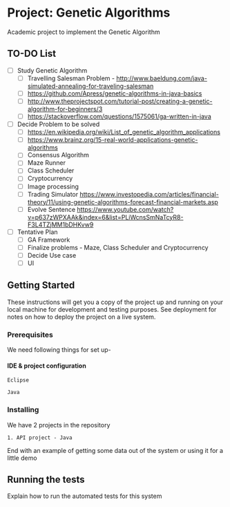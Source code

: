 # Project: Genetic Algorithms
Academic project to implement the Genetic Algorithm

## TO-DO List
- [ ] Study Genetic Algorithm
    - [ ] Travelling Salesman Problem - http://www.baeldung.com/java-simulated-annealing-for-traveling-salesman
    - [ ] https://github.com/Apress/genetic-algorithms-in-java-basics
    - [ ] http://www.theprojectspot.com/tutorial-post/creating-a-genetic-algorithm-for-beginners/3
    - [ ] https://stackoverflow.com/questions/1575061/ga-written-in-java

- [ ] Decide Problem to be solved 
    - [ ] https://en.wikipedia.org/wiki/List_of_genetic_algorithm_applications
    - [ ] https://www.brainz.org/15-real-world-applications-genetic-algorithms
    - [ ] Consensus Algorithm
    - [ ] Maze Runner
    - [ ] Class Scheduler
    - [ ] Cryptocurrency
    - [ ] Image processing
    - [ ] Trading Simulator https://www.investopedia.com/articles/financial-theory/11/using-genetic-algorithms-forecast-financial-markets.asp
    - [ ] Evolve Sentence https://www.youtube.com/watch?v=p637zWPXAAk&index=6&list=PLiWcnsSmNaTcyR8-F3L4TZjMM1bDHKvw9
    
 - [ ] Tentative Plan
    - [ ] GA Framework
    - [ ] Finalize problems - Maze, Class Scheduler and Cryptocurrency
    - [ ] Decide Use case
    - [ ] UI
    
## Getting Started

These instructions will get you a copy of the project up and running on your local machine for development and testing purposes. See deployment for notes on how to deploy the project on a live system.

### Prerequisites

We need following things for set up-

#### IDE & project configuration
```
Eclipse
```
```
Java
```

### Installing

We have 2 projects in the repository

```
1. API project - Java
```
End with an example of getting some data out of the system or using it for a little demo

## Running the tests

Explain how to run the automated tests for this system
 
